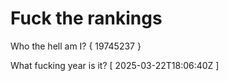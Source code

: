 # Fuck the rankings

Who the hell am I?
{ 19745237 }

What fucking year is it?
[ 2025-03-22T18:06:40Z ]
